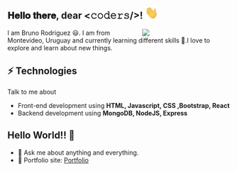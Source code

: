 <h2> 𝐇𝐞𝐥𝐥𝐨 𝐭𝐡𝐞𝐫𝐞, dear <𝚌𝚘𝚍𝚎𝚛𝚜/>! <img src="https://raw.githubusercontent.com/ABSphreak/ABSphreak/master/gifs/Hi.gif" width="30px"></h2>

<img align='right' src='https://user-images.githubusercontent.com/5713670/87202985-820dcb80-c2b6-11ea-9f56-7ec461c497c3.gif' width='200"'>

I am Bruno Rodriguez 😃. I am from Montevideo, Uruguay and currently learning different skills 🏫.I love to explore and learn about new things.

## ⚡ Technologies
Talk to me about
- Front-end development using **HTML, Javascript, CSS ,Bootstrap, React**
- Backend development using **MongoDB, NodeJS, Express**

## Hello World!! 🤔
- 💬 Ask me about anything and everything.
- 🎯 Portfolio site: [Portfolio](https://harshkumarkhatri.github.io/Portfolio-Site/index.html)


